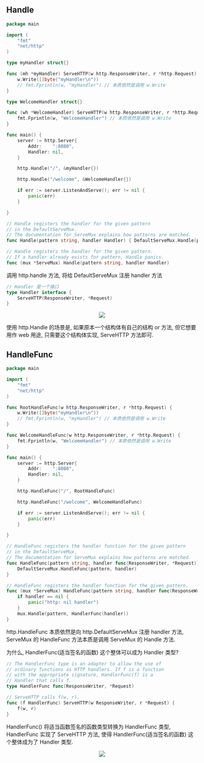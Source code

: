 ## Handle

```go
package main

import (
	"fmt"
	"net/http"
)

type myHandler struct{}

func (mh *myHandler) ServeHTTP(w http.ResponseWriter, r *http.Request) {
	w.Write([]byte("myHandler\n"))
	// fmt.Fprintln(w, "myHandler") // 本质依然是调用 w.Write
}

type WelcomeHandler struct{}

func (wh *WelcomeHandler) ServeHTTP(w http.ResponseWriter, r *http.Request) {
	fmt.Fprintln(w, "WelcomeHandler") // 本质依然是调用 w.Write
}

func main() {
	server := http.Server{
		Addr:    ":8080",
		Handler: nil,
	}

	http.Handle("/", &myHandler{})

	http.Handle("/welcome", &WelcomeHandler{})

	if err := server.ListenAndServe(); err != nil {
		panic(err)
	}

}

```

```go
// Handle registers the handler for the given pattern
// in the DefaultServeMux.
// The documentation for ServeMux explains how patterns are matched.
func Handle(pattern string, handler Handler) { DefaultServeMux.Handle(pattern, handler) }

// Handle registers the handler for the given pattern.
// If a handler already exists for pattern, Handle panics.
func (mux *ServeMux) Handle(pattern string, handler Handler)

```

调用 http.handle 方法, 将给 DefaultServeMux 注册 handler 方法

```go
// Handler 是一个接口
type Handler interface {
	ServeHTTP(ResponseWriter, *Request)
}

```

<div align=center><img src="https://tvax3.sinaimg.cn/large/006cK6rNly1gx53du2qzsj31gx0il48b.jpg">

</div>

使用 http.Handle 的场景是, 如果原本一个结构体有自己的结构 or 方法, 但它想要用作 web 用途, 只需要这个结构体实现, ServeHTTP 方法即可.

## HandleFunc

```go
package main

import (
	"fmt"
	"net/http"
)

func RootHandleFunc(w http.ResponseWriter, r *http.Request) {
	w.Write([]byte("myHandler\n"))
	// fmt.Fprintln(w, "myHandler") // 本质依然是调用 w.Write
}

func WelcomeHandleFunc(w http.ResponseWriter, r *http.Request) {
	fmt.Fprintln(w, "WelcomeHandler") // 本质依然是调用 w.Write
}

func main() {
	server := http.Server{
		Addr:    ":8080",
		Handler: nil,
	}

	http.HandleFunc("/", RootHandleFunc)

	http.HandleFunc("/welcome", WelcomeHandleFunc)

	if err := server.ListenAndServe(); err != nil {
		panic(err)
	}

}

```

```go
// HandleFunc registers the handler function for the given pattern
// in the DefaultServeMux.
// The documentation for ServeMux explains how patterns are matched.
func HandleFunc(pattern string, handler func(ResponseWriter, *Request)) {
	DefaultServeMux.HandleFunc(pattern, handler)
}

// HandleFunc registers the handler function for the given pattern.
func (mux *ServeMux) HandleFunc(pattern string, handler func(ResponseWriter, *Request)) {
	if handler == nil {
		panic("http: nil handler")
	}
	mux.Handle(pattern, HandlerFunc(handler))
}

```

http.HandleFunc 本质依然是向 http.DefaultServeMux 注册 handler 方法, ServeMux 的 HandleFunc 方法本质是调用 ServeMux 的 Handle 方法.

为什么, HandlerFunc(适当签名的函数) 这个整体可以成为 Handler 类型?

```go
// The HandlerFunc type is an adapter to allow the use of
// ordinary functions as HTTP handlers. If f is a function
// with the appropriate signature, HandlerFunc(f) is a
// Handler that calls f.
type HandlerFunc func(ResponseWriter, *Request)

// ServeHTTP calls f(w, r).
func (f HandlerFunc) ServeHTTP(w ResponseWriter, r *Request) {
	f(w, r)
}

```

HandlerFunc() 将适当函数签名的函数类型转换为 HandlerFunc 类型, HandlerFunc 实现了 ServeHTTP 方法, 使得 HandlerFunc(适当签名的函数) 这个整体成为了 Handler 类型.

<div align=center><img src="https://tva4.sinaimg.cn/large/006cK6rNly1gx53urkz7bj30pz0r8n3m.jpg">

</div>
